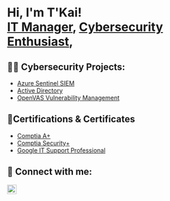 <h1>Hi, I'm T'Kai! <br/><a href="https://github.com/joshmadakor1">IT Manager</a>, <a href="https://www.linkedin.com/in/joshmadakor/">Cybersecurity Enthusiast</a>, <a href="https://www.youtube.com/c/joshmadakor"></a></h1>

<h2>👨‍💻 Cybersecurity Projects:</h2>


  - [Azure Sentinel SIEM](https://github.com/joshmadakor1/Algorithms-Practice)
  - [Active Directory](https://github.com/Kvngkaii/Active-Directory-Lab/blob/main/README.md) 
  - [OpenVAS Vulnerability Management](https://github.com/joshmadakor1/Sentinel-Lab)
  
<h2>📄Certifications & Certificates  </h2>

- [Comptia A+](https://www.credly.com/badges/a8220ec5-a801-45d8-afaf-478e6ec609ed/linked_in_profile)
- [Comptia Security+](https://www.credly.com/badges/37be845e-8826-4faa-9644-608c81e5dc94/linked_in_profile)
- [Google IT Support Professional](https://www.coursera.org/account/accomplishments/professional-cert/PB2AN5VKQXR5?utm_source=link&utm_medium=certificate&utm_content=cert_image&utm_campaign=pdf_header_button&utm_product=prof)


<h2> 🤳 Connect with me:</h2>


[<img align="left" alt="tkai savage | LinkedIn" width="22px" src="https://cdn.jsdelivr.net/npm/simple-icons@v3/icons/linkedin.svg" />][linkedin]




[linkedin]: [https://www.linkedin.com/in/t%E2%80%99kai-savage-54b26417a]

<!--
**joshmadakor1/joshmadakor1** is a ✨ _special_ ✨ repository because its `README.md` (this file) appears on your GitHub profile.

Here are some ideas to get you started:

- 🔭 I’m currently working on ...
- 🌱 I’m currently learning ...
- 👯 I’m looking to collaborate on ...
- 🤔 I’m looking for help with ...
- 💬 Ask me about ...
- 📫 How to reach me: ...
- 😄 Pronouns: ...
- ⚡ Fun fact: ...
-->
